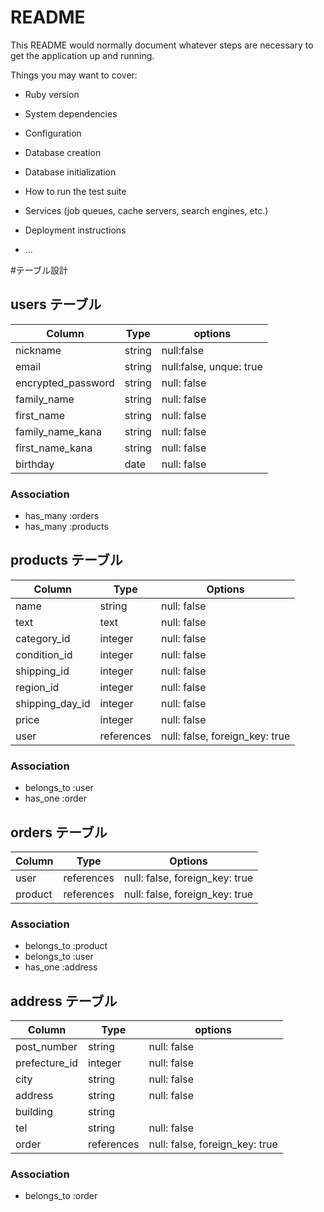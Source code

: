 # README

This README would normally document whatever steps are necessary to get the
application up and running.

Things you may want to cover:

* Ruby version

* System dependencies

* Configuration

* Database creation

* Database initialization

* How to run the test suite

* Services (job queues, cache servers, search engines, etc.)

* Deployment instructions

* ...

#テーブル設計

## users テーブル

| Column             | Type    | options                 |
| ------------------ | ------- | ----------------------- |
| nickname           | string  | null:false       |
| email              | string  | null:false, unque: true |
| encrypted_password | string  | null: false             |
| family_name        | string  | null: false             |
| first_name         | string  | null: false             |
| family_name_kana   | string  | null: false             |
| first_name_kana    | string  | null: false             |
| birthday           | date    | null: false             |


### Association

- has_many :orders
- has_many :products


## products テーブル

| Column          | Type        | Options                        |
| --------------- | ----------  | ------------------------------ |
| name            | string      | null: false                    |
| text            | text        | null: false                    |
| category_id     | integer     | null: false                    |
| condition_id    | integer     | null: false                    | 
| shipping_id     | integer     | null: false                    |
| region_id       | integer     | null: false                    |
| shipping_day_id | integer     | null: false                    |
| price           | integer     | null: false                    |
| user            | references  | null: false, foreign_key: true |

### Association

- belongs_to :user
- has_one :order


## orders テーブル

| Column          | Type        | Options                        |
| --------------- | ----------- | ------------------------------ |
| user            | references  | null: false, foreign_key: true |
| product         | references  | null: false, foreign_key: true |


### Association

- belongs_to :product
- belongs_to :user
- has_one :address

## address テーブル

| Column            | Type        | options                        |
| ----------------  | ----------  | ------------------------------ |
| post_number       | string      | null: false                    |
| prefecture_id     | integer     | null: false                    |
| city              | string      | null: false                    |
| address           | string      | null: false                    |
| building          | string      |                                |
| tel               | string      | null: false                    |
| order             | references  | null: false, foreign_key: true |

### Association

- belongs_to :order